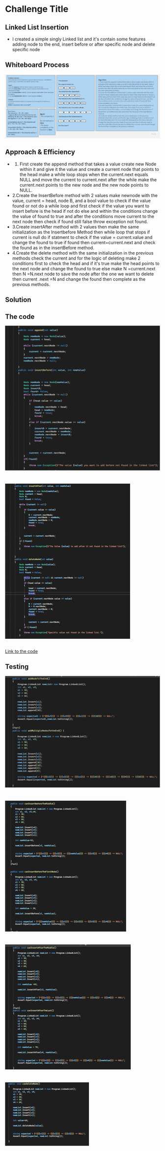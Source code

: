 # Challenge Title
## Linked List Insertion
+ I created a simple singly Linked list and it's contain some features adding node to the end, insert before or after specific node and delete specific node

## Whiteboard Process
![WhiteBoard](./LinkedList2.jpg)

## Approach & Efficiency
+ 1. First create the append method that takes a value create new Node within it and give it the value and create a current node that points to the head  make a while loop stops when the current.next equals NULL and move the current to current.next after the while make the current.next points to the new node and the new node points to NULL.
+ 2.Create the InsertBefore method with 2 values make newnode with the value, current = head, node B, and a bool value to check if the value found or not do a while loop and first check if the value you want to insert before is the head if not do else and within the conditions change the value of found to true  and after the conditions move current to the next node then check if found still false throw exception not found.
+ 3.Create insertAfter method with 2 values then make the same initialization as the Insertbefore Method  then while loop  that stops if current is null do if statment to check if the value = current.value and change the found to true if found then current=current.next and check the found as in the insertBefore method.
+ 4.Create the delete method with the same initialization in the previous methods check the current and for the logic of deleting make 2 conditions first to check the head and if it's true make the head points to the next node and change the found to true else make N =current.next then N =N.next node to save the node after the one we want to delete then current .next =N and change the found then complete as the previous methods.

## Solution
## The code 
![Code1](./Code1LL2.png)
# 
![Code2](./code2LL2.png)

## 
[Link to the code](../LinkedList/Program.cs)

## Testing
![Testing](./Testing1.png)
#
![Testing](./Testing2.png)
#
![Testing](./testing3.png)
#
![Testing](./testing4.png)

